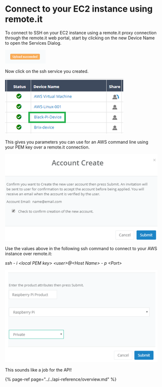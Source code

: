 # Connect to your EC2 instance using remote.it

To connect to SSH on your EC2 instance using a remote.it proxy connection through the remote.it web portal, start by clicking on the new Device Name to open the Services Dialog.

![](../../.gitbook/assets/image%20%2822%29.png)

Now click on the ssh service you created.

![](../../.gitbook/assets/image%20%28326%29.png)

This gives you parameters you can use for an AWS command line using your PEM key over a remote.it connection.

![](../../.gitbook/assets/image%20%28228%29.png)

Use the values above in the following ssh command to connect to your AWS instance over remote.it:

_ssh - i &lt;local PEM key&gt; &lt;user&gt;@&lt;Host Name&gt; - p &lt;Port&gt;_

![](../../.gitbook/assets/image%20%28447%29.png)

This sounds like a job for the API!

{% page-ref page="../../api-reference/overview.md" %}

